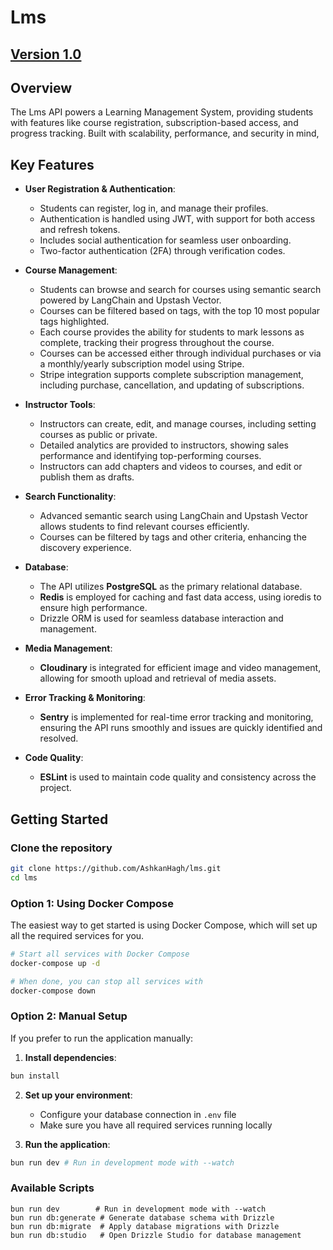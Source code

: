 # Lms
## [Version 1.0](https://magiclearning.up.railway.app/)

## Overview
The Lms API powers a Learning Management System, providing students with features like course registration, subscription-based access, and progress tracking. Built with scalability, performance, and security in mind,

## Key Features

- **User Registration & Authentication**:
  - Students can register, log in, and manage their profiles.
  - Authentication is handled using JWT, with support for both access and refresh tokens.
  - Includes social authentication for seamless user onboarding.
  - Two-factor authentication (2FA) through verification codes.

- **Course Management**:
  - Students can browse and search for courses using semantic search powered by LangChain and Upstash Vector.
  - Courses can be filtered based on tags, with the top 10 most popular tags highlighted.
  - Each course provides the ability for students to mark lessons as complete, tracking their progress throughout the course.
  - Courses can be accessed either through individual purchases or via a monthly/yearly subscription model using Stripe.
  - Stripe integration supports complete subscription management, including purchase, cancellation, and updating of subscriptions.

- **Instructor Tools**:
  - Instructors can create, edit, and manage courses, including setting courses as public or private.
  - Detailed analytics are provided to instructors, showing sales performance and identifying top-performing courses.
  - Instructors can add chapters and videos to courses, and edit or publish them as drafts.

- **Search Functionality**:
  - Advanced semantic search using LangChain and Upstash Vector allows students to find relevant courses efficiently.
  - Courses can be filtered by tags and other criteria, enhancing the discovery experience.

- **Database**:
  - The API utilizes **PostgreSQL** as the primary relational database.
  - **Redis** is employed for caching and fast data access, using ioredis to ensure high performance.
  - Drizzle ORM is used for seamless database interaction and management.

- **Media Management**:
  - **Cloudinary** is integrated for efficient image and video management, allowing for smooth upload and retrieval of media assets.

- **Error Tracking & Monitoring**:
  - **Sentry** is implemented for real-time error tracking and monitoring, ensuring the API runs smoothly and issues are quickly identified and resolved.

- **Code Quality**:
  - **ESLint** is used to maintain code quality and consistency across the project.

## Getting Started

### Clone the repository
```bash
git clone https://github.com/AshkanHagh/lms.git
cd lms
```

### Option 1: Using Docker Compose
The easiest way to get started is using Docker Compose, which will set up all the required services for you.

```bash
# Start all services with Docker Compose
docker-compose up -d

# When done, you can stop all services with
docker-compose down
```

### Option 2: Manual Setup
If you prefer to run the application manually:

1. **Install dependencies**:
```bash
bun install
```

2. **Set up your environment**:
   - Configure your database connection in `.env` file
   - Make sure you have all required services running locally

3. **Run the application**:
```bash
bun run dev # Run in development mode with --watch
```

### Available Scripts
```shell
bun run dev        # Run in development mode with --watch
bun run db:generate # Generate database schema with Drizzle
bun run db:migrate  # Apply database migrations with Drizzle
bun run db:studio   # Open Drizzle Studio for database management
```
